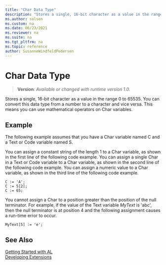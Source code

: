 ```yaml
---
title: "Char Data Type"
description: "Stores a single, 16-bit character as a value in the range 0 to 65535."
ms.author: solsen
ms.custom: na
ms.date: 06/23/2021
ms.reviewer: na
ms.suite: na
ms.tgt_pltfrm: na
ms.topic: reference
author: SusanneWindfeldPedersen
---
```

[//]: # (START>DO_NOT_EDIT)
[//]: # (IMPORTANT:Do not edit any of the content between here and the END>DO_NOT_EDIT.)
[//]: # (Any modifications should be made in the .xml files in the ModernDev repo.)
# Char Data Type
> **Version**: _Available or changed with runtime version 1.0._

Stores a single, 16-bit character as a value in the range 0 to 65535. You can convert this data type from a number to a character and vice versa. This means you can use mathematical operators on Char variables.




[//]: # (IMPORTANT: END>DO_NOT_EDIT)

## Example

The following example assumes that you have a Char variable named C and a Text or Code variable named S.  
  
You can assign a constant string of the length 1 to a Char variable, as shown in the first line of the following code example. You can assign a single Char in a Text or Code variable to a Char variable, as shown in the second line of the following code example. You can assign a numeric value to a Char variable, as shown in the third line of the following code example.  

 <!-- //NAV 
 A Char variable represents Unicode characters in the same way as the .NET Framework Char structure. For more information about the .NET Framework Char structure, see [Char Structure](/dotnet/api/system.char).  --> 
  
```al
C := 'A';  
C := S[2];  
C := 65;  
```  
  
You cannot assign a Char to a position greater than the position of the null terminator. For example, if the value of the Text variable *MyText* is 'abc', then the null terminator is at position 4 and the following assignment causes a run-time error to occur.  
  
```al
MyText[5] := 'e';  
```  
  
## See Also

[Getting Started with AL](../../devenv-get-started.md)  
[Developing Extensions](../../devenv-dev-overview.md)